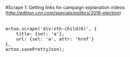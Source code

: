 #Scrape 1: Getting links for campaign explanation videos (http://edition.cnn.com/specials/politics/2016-election)
######

<pre>
artoo.scrape('div:nth-child(6)', {
    title: {sel: 'a'},
    url: {sel: 'a', attr: 'href'}
}, 
artoo.savePrettyJson);
</pre>
